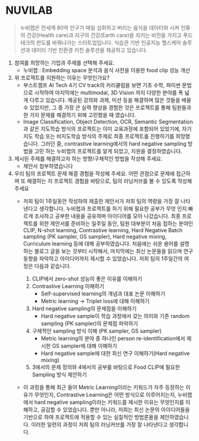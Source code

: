 # NUVILAB

> 누비랩은 전세계 80억 인구가 매일 섭취하고 버리는 음식을 데이터화 시켜 인류의 건강(Health care)과 지구의 건강(Earth care)을 지키는 비전을 가지고 푸드테크의 판도를 바꿔나가는 스타트업입니다. 식습관 기반 인공지능 헬스케어 솔루션과 데이터 기반 친환경 키친 솔루션을 제공하고 있습니다.

1. 참여를 희망하는 기업과 주제를 선택해 주세요.
    - 누비랩 : Embedding space 분석과 음식 사전을 이용한 food clip 성능 개선
2. 위 프로젝트를 지원하는 이유는 무엇인가요?
    - 부스트캠프 AI Tech 4기 CV track의 커리큘럼을 보면 기초 수학, 파이썬 문법으로 시작하여 마지막에는 multimodal, 3D Vision 까지 다양한 분야를 폭 넓게 다루고 있습니다. 제공된 강의와 과제, 미션 등을 해결하며 많은 것들을 배울 수 있었지만, 그 중 가장 큰 실력 향상을 경험한 것은 프로젝트를 통해 팀원들과 한 가지 문제를 해결하기 위해 고민했을 때 였습니다.
    - Image Classification, Object Detection, OCR, Semantic Segmentation과 같은 지도학습 방식의 프로젝트는 이미 교육과정에 포함되어 있었기에, 자기 지도 학습 또는 비지도학습 방식의 주제로 최종 프로젝트를 진행하기를 희망했습니다. 그러던 중, contrastive learning에서의 hard negative sampling 방법을 고민 하는 누비랩의 프로젝트를 알게 되었고, 지원을 결정하였습니다.
3. 제시된 주제를 해결하고자 하는 방향/구체적인 방법을 작성해 주세요.
    - 제안서 첨부하였습니다
4. 우리 팀의 프로젝트 문제 해결 경험을 작성해 주세요. 어떤 관점으로 문제에 접근하며 또 해결하는 지 프로젝트 경험을 바탕으로, 팀의 러닝커브를 볼 수 있도록 작성해 주세요
    - 저희 팀이 1주일동안 작성하여 제출한 제안서가 저희 팀의 역량을 가장 잘 나타낸다고 생각합니다. 누비랩과 프로젝트를 하기 위해 필요한 공부가 무엇 인지 빠르게 조사하고 공부한 내용을 공유하며 아이디어를 모아 나갔습니다. 최종 프로젝트를 위한 제안서를 준비하는 일주일 동안, 팀원 대부분이 처음 접하는 분야인 CLIP, N-shot learning, Contrastive learning, Hard Negative Batch sampling (PK sampler, GS sampler), Hard negative mixing, Curriculum learning 등에 대해 공부하였습니다. 처음에는 쉬운 용어를 설명하는 블로그 글을 보는 것부터 시작해서, 마지막에는 최신 논문들을 읽으며 연구 동향을 파악하고 아이디어까지 제시할 수 있었습니다. 저희 팀의 1주일간의 여정은 다음과 같습니다.
        1. CLIP에서 zero-shot 성능이 좋은 이유를 이해하기
        2. Contrastive Learning 이해하기
            - Self-supervised learning의 개념과 대표 논문 이해하기
            - Metric learning → Triplet loss에 대해 이해하기
        3. Hard negative sampling의 문제점을 이해하기
            - Hard negative sample이 학습 과정에서 갖는 의미와 기존 random sampling (PK sampler)의 문제점 파악하기
        4. 구체적인 sampling 방식 이해 (PK sampler, GS sampler)
            - Metric learning의 분야 중 하나인 person re-identification에서 제시한 GS sampler에 대해 이해하기
            - Hard negative sample에 대한 최신 연구 이해하기(Hard negative mixing)
        5. 3에서의 문제 정의와 4에서의 공부를 바탕으로 Food CLIP에 필요한 Sampling 방식 제안하기
        
    - 이 과정을 통해 최근 들어 Metric Learning이라는 키워드가 자주 등장하는 이유가 무엇인지, Contrastive Learning은 어떤 방식으로 이루어지는지, 누비랩에서 hard negative sampling이라는 키워드를 제시한 이유는 무엇인지를 이해하고, 공감할 수 있었습니다. 뿐만 아니라, 저희는 최신 논문의 아이디어들을 기반으로 하여 프로젝트에 적용할 수 있는 실질적인 방법론들을 제안하였습니다. 이러한 일련의 과정이 저희 팀의 러닝커브를 가장 잘 나타낸다고 생각합니다.